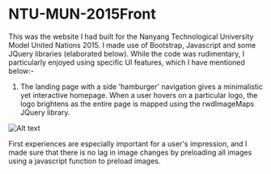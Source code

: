 # NTU-MUN-2015Front
This was the website I had built for the Nanyang Technological University Model United Nations 2015. I made use of Bootstrap, Javascript and some JQuery libraries (elaborated below). 
While the code was rudimentary, I particularly enjoyed using specific UI features, which I have mentioned below:-

1) The  landing page with a side 'hamburger' navigation gives a minimalistic yet interactive homepage. When a user hovers on a particular logo, the logo brightens as the entire page is mapped using the rwdImageMaps JQuery library. 

![Alt text](https://cloud.githubusercontent.com/assets/4751368/18342097/b07bb112-75df-11e6-9720-345e7af2c5d3.png "Optional title")

First experiences are especially important for a user's impression, and I made sure that there is no lag in image changes by preloading all images using a javascript function to preload images.  
